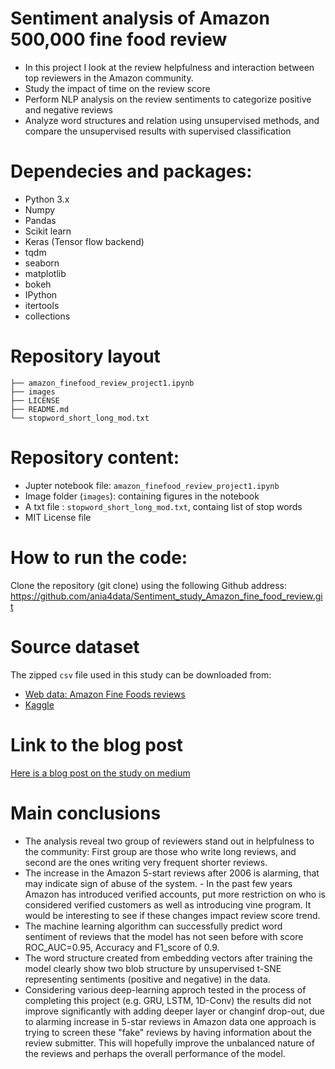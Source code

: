 # Sentiment analysis of Amazon 500,000 fine food review

- In this project I look at the review helpfulness and interaction between top reviewers in the Amazon community.
- Study the impact of time on the review score
- Perform NLP analysis on the review sentiments to categorize positive and negative reviews
- Analyze word structures and relation using unsupervised methods, and compare the unsupervised results with supervised classification


# Dependecies and packages:

- Python 3.x
- Numpy
- Pandas
- Scikit learn
- Keras (Tensor flow backend)
- tqdm
- seaborn
- matplotlib
- bokeh
- IPython
- itertools
- collections

# Repository layout

```
├── amazon_finefood_review_project1.ipynb
├── images
├── LICENSE
├── README.md
└── stopword_short_long_mod.txt
```

# Repository content:

- Jupter notebook file: `amazon_finefood_review_project1.ipynb`
- Image folder (`images`): containing figures in the notebook
- A txt file : `stopword_short_long_mod.txt`, containg list of stop words
- MIT License file

# How to run the code:

Clone the repository (git clone) using the following Github address:
https://github.com/ania4data/Sentiment_study_Amazon_fine_food_review.git


# Source dataset

The zipped `csv` file used in this study can be downloaded from:

- [Web data: Amazon Fine Foods reviews](https://snap.stanford.edu/data/web-FineFoods.html)
- [Kaggle](https://www.kaggle.com/snap/amazon-fine-food-reviews)


# Link to the blog post

[Here is a blog post on the study on medium](https://medium.com/@anoosheh.niavarani.egr/what-an-amazon-fine-food-review-tell-us-a-food-for-thought-869dfe70f2ee)


# Main conclusions

- The analysis reveal two group of reviewers stand out in helpfulness to the community: First group are those who write long reviews, and second are the ones writing very frequent shorter reviews.
- The increase in the Amazon 5-start reviews after 2006 is alarming, that may indicate sign of abuse of the system. - In the past few years Amazon has introduced verified accounts, put more restriction on who is considered verified customers as well as introducing vine program. It would be interesting to see if these changes impact review score trend.
- The machine learning algorithm can successfully predict word sentiment of reviews that the model has not seen before with score ROC_AUC=0.95, Accuracy and F1_score of 0.9.
- The word structure created from embedding vectors after training the model clearly show two blob structure by unsupervised t-SNE representing sentiments (positive and negative) in the data.
- Considering various deep-learning approch tested in the process of completing this project (e.g. GRU, LSTM, 1D-Conv) the results did not improve significantly with adding deeper layer or changinf drop-out, due to alarming increase in 5-star reviews in Amazon data one approach is trying to screen these "fake" reviews by having information about the review submitter. This will hopefully improve the unbalanced nature of the reviews and perhaps the overall performance of the model.
